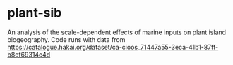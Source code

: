 # plant-sib
An analysis of the scale-dependent effects of marine inputs on plant island biogeography. Code runs with data from https://catalogue.hakai.org/dataset/ca-cioos_71447a55-3eca-41b1-87ff-b8ef69314c4d

